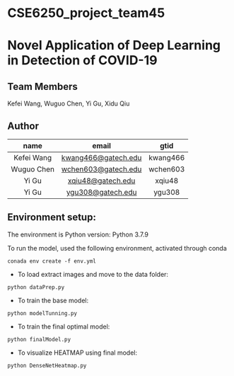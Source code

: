 # CSE6250_project_team45
# Novel Application of Deep Learning in Detection of COVID-19
## Team Members
Kefei Wang, Wuguo Chen, Yi Gu, Xidu Qiu
## Author
name|email|gtid
:-:|:-:|:-:
Kefei Wang|kwang466@gatech.edu|kwang466
Wuguo Chen| wchen603@gatech.edu|wchen603
Yi Gu|xqiu48@gatech.edu|xqiu48
Yi Gu|ygu308@gatech.edu|ygu308

  


## Environment setup:

The environment is 
Python version: Python 3.7.9

To run the model, used the following environment, activated through conda
```
conada env create -f env.yml
```

* To load extract images and move to the data folder:
```
python dataPrep.py
```


* To train the base model:
```
python modelTunning.py
```

* To train the final optimal model:
```
python finalModel.py
```

* To visualize HEATMAP using final model:
```
python DenseNetHeatmap.py
```